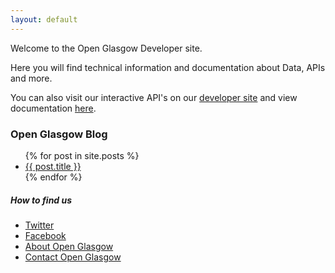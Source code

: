 ```yaml
---
layout: default
---
```


Welcome to the Open Glasgow Developer site.

Here you will find technical information and documentation about Data, APIs and more.

You can also visit our interactive API's on our [developer site](https://gcc.developer.azure-api.net/) and view documentation [here](./api).

### Open Glasgow Blog
<ul>
  {% for post in site.posts %}
    <li>
      <a href="{{ post.url }}">{{ post.title }}</a>
    </li>
  {% endfor %}
</ul>

##### How to find us
* [Twitter](https://twitter.com/openglasgow)
* [Facebook](https://facebook.com/openglasgow)
* [About Open Glasgow](./about.md)
* [Contact Open Glasgow](./contact.md)
